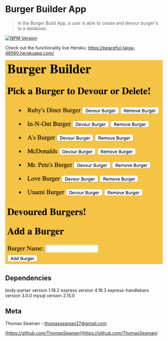 # Burger Builder App
> In the Burger Build App, a user is able to create and devour burger's to a database. 

[![NPM Version][npm-image]][npm-url]

Check out the functionality live Heroku: https://peaceful-taiga-48560.herokuapp.com/

![](burger.jpg)

## Dependencies

body-parser version 1.18.2
express version 4.16.3
express-handlebars version 3.0.0
mysql version 2.15.0


## Meta

Thomas Seaman – thomasseaman27@gmail.com

[https://github.com/ThomasSeaman](https://github.com/ThomasSeaman)


<!-- Markdown link & img dfn's -->
[npm-image]: https://img.shields.io/npm/v/datadog-metrics.svg?style=flat-square
[npm-url]: https://npmjs.org/package/datadog-metrics
[npm-downloads]: https://img.shields.io/npm/dm/datadog-metrics.svg?style=flat-square